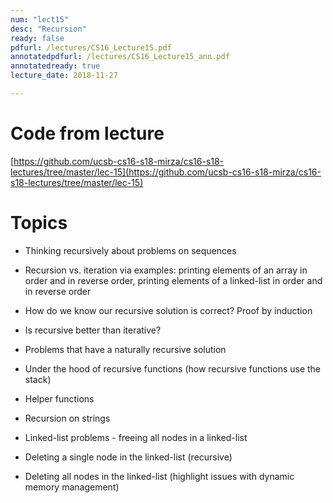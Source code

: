 ```yaml
---
num: "lect15"
desc: "Recursion"
ready: false
pdfurl: /lectures/CS16_Lecture15.pdf
annotatedpdfurl: /lectures/CS16_Lecture15_ann.pdf
annotatedready: true
lecture_date: 2018-11-27

---
```

# Code from lecture
[https://github.com/ucsb-cs16-s18-mirza/cs16-s18-lectures/tree/master/lec-15](https://github.com/ucsb-cs16-s18-mirza/cs16-s18-lectures/tree/master/lec-15)

# Topics

* Thinking recursively about problems on sequences
* Recursion vs. iteration via examples: printing elements of an array in order and in reverse order, printing elements of a linked-list in order and in reverse order
* How do we know our recursive solution is correct? Proof by induction
* Is recursive better than iterative?
* Problems that have a naturally recursive solution
* Under the hood of recursive functions (how recursive functions use the stack)
* Helper functions
* Recursion on strings
* Linked-list problems - freeing all nodes in a linked-list


* Deleting a single node in the linked-list (recursive)
* Deleting all nodes in the linked-list (highlight issues with dynamic memory management)


